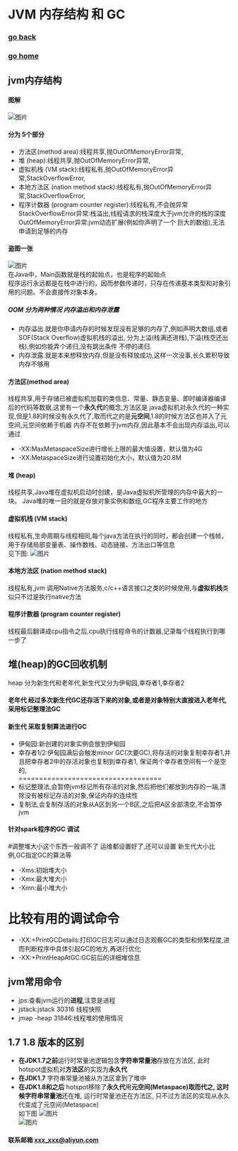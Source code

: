 # JVM 内存结构 和 GC
### [go back](/java.md)      
### [go home](../README.md)     
## jvm内存结构
#### 图解
![图片](/static/img/v2-abefb713de46f1e6dd241246c0afe263_r.jpg)    
#### 分为 5个部分
+ 方法区(method area):线程共享,抛OutOfMemoryError异常,
+ 堆 (heap):线程共享,抛OutOfMemoryError异常,
+ 虚拟机栈 (VM stack):线程私有,抛OutOfMemoryError异常,StackOverflowError,
+ 本地方法区 (nation method stack):线程私有,抛OutOfMemoryError异常,StackOverflowError,
+ 程序计数器 (program counter register):线程私有,不会抛异常        
StackOverflowError异常:栈溢出,线程请求的栈深度大于jvm允许的栈的深度      
OutOfMemoryError异常:jvm动态扩展(例如你声明了一个 巨大的数组),无法申请到足够的内存    
#### 盗图一张
![图片](/static/img/20171007110030253.png)     
在Java中，Main函数就是栈的起始点，也是程序的起始点   
程序运行永远都是在栈中进行的，因而参数传递时，只存在传递基本类型和对象引用的问题。不会直接传对象本身。    
##### OOM 分为两种情况  内存溢出和内存泄露
+ 内存溢出.就是你申请内存的时候发现没有足够的内存了,例如声明大数组,或者SOF(Stack Overflow)虚拟机栈的溢出,
分为上溢(栈满还进栈),下溢(栈空还出栈),例如你能弄个递归,没有跳出条件 不停的递归.
+ 内存泄露.就是本来想释放内存,但是没有释放成功,这样一次没事,长久累积导致内存不够用

#### 方法区(method area)
线程共享,用于存储已被虚拟机加载的类信息、常量、静态变量、即时编译器编译后的代码等数据,这里有一个**永久代**的概念,方法区是
java虚拟机对永久代的一种实现,但是1.8的时候没有永久代了,取而代之的是**元空间**,1.8的时候方法区也并入了元空间,元空间依赖于机器
内存不在依赖于jvm内存,因此基本不会出现内存溢出,可以通过
+ -XX:MaxMetaspaceSize进行增长上限的最大值设置，默认值为4G
+ -XX:MetaspaceSize进行设置初始化大小，默认值为20.8M

#### 堆 (heap)
线程共享,Java堆在虚拟机启动时创建，是Java虚拟机所管理的内存中最大的一块。
Java堆的唯一目的就是存放对象实例和数组,GC程序主要工作的地方
#### 虚拟机栈 (VM stack)
线程私有,生命周期与线程相同,每个java方法在执行的同时，都会创建一个栈帧，用于存储局部变量表、操作数栈、动态链接、方法出口等信息   
见下图:
![图片](/static/img/get14.png)    
#### 本地方法区 (nation method stack)
线程私有,jvm 调用Native方法服务,c/c++语言接口之类的时候使用,与**虚拟机栈**类似只不过是执行native方法
#### 程序计数器 (program counter register)
线程最后翻译成cpu指令之后,cpu执行线程命令的计数器,记录每个线程执行到哪一步了

## 堆(heap)的GC回收机制
heap 分为新生代和老年代,新生代又分为伊甸园,幸存者1,幸存者2
#### 老年代 经过多次新生代GC还存活下来的对象,或者是对象特别大直接进入老年代,采用**标记整理法GC**
#### 新生代 采取**复制算法**进行GC
+ 伊甸园:新创建的对象实例会放到伊甸园
+ 幸存者1/2:伊甸园满后会触发minor GC(次要GC),将存活的对象复制幸存者1,并且把幸存者2中的存活对象也复制到幸存者1,
保证两个幸存者空间有一个是空的,    
===================================
+ 标记整理法,会暂停jvm标记所有存活的对象,然后把他们都放到内存的一端,清除没有被标记存活的对象,保证内存的连续性
+ 复制法,会复制存活的对象从A区到另一个B区,之后把A区全部清空,不会暂停jvm
#### 针对spark程序的GC 调试
#调整堆大小这个东西一般调不了 运维都设置好了,还可以设置 新生代大小比例,GC指定GC的算法等
+ -Xms:初始堆大小
+ -Xmx:最大堆大小
+ -Xmn:最小堆大小
# 比较有用的调试命令
+ -XX:+PrintGCDetails:打印GC日志可以通过日志观察GC的类型和频繁程度,进而判断程序中具体引起GC的地方,再进行优化
+ -XX:+PrintHeapAtGC:GC前后的详细堆信息
## jvm常用命令
+ jps:查看jvm运行的**进程**,注意是进程
+ jstack:jstack 30316 线程快照
+ jmap -heap 31846:线程堆的使用情况

## 1.7 1.8 版本的区别
+ **在JDK1.7之前**运行时常量池逻辑包含**字符串常量池**存放在方法区, 此时hotspot虚拟机对**方法区**的实现为**永久代**
+ **在JDK1.7** 字符串常量池被从方法区拿到了堆中
+ **在JDK1.8和之后** hotspot移除了**永久代**用**元空间(Metaspace)**取而代之,
 这时候**字符串常量池**还在堆, 运行时常量池还在方法区, 只不过方法区的实现从永久代变成了元空间(Metaspace)  
 如下图
 ![图片](/static/img/get15.png)  
 ![图片](/static/img/get16.png)  
#### 联系邮箱 xxx_xxx@aliyun.com


